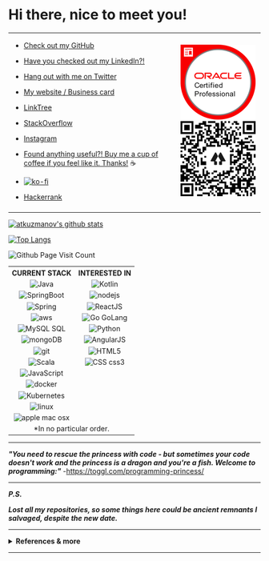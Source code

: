 # Hi there, nice to meet you!

<table border="0" cellspacing="1" cellpadding="2">
  <tbody>
    <tr>
      <td>
      
- [Check out my GitHub](https://github.com/atkuzmanov) 

- [Have you checked out my LinkedIn?!](https://www.linkedin.com/in/atkuzmanov/)

- [Hang out with me on Twitter](https://twitter.com/atkuzmanov)

- [My website / Business card](https://atkuzmanov.wordpress.com/)

- [LinkTree](https://linktr.ee/atkuzmanov)

- [StackOverflow](https://stackoverflow.com/users/2356062/atkuzmanov)

- [Instagram](https://www.instagram.com/atkuzmanov/)

- [Found anything useful?! Buy me a cup of coffee if you feel like it. Thanks!️](https://sites.google.com/view/atkuzmanov/home) ☕

- [![ko-fi](https://www.ko-fi.com/img/githubbutton_sm.svg)](https://ko-fi.com/V7V22AJ80)

- [Hackerrank](https://www.hackerrank.com/atkuzmanov?hr_r=1)
      </td>
      <td>
        <a href="https://www.youracclaim.com/badges/77eb4480-a202-44ae-85da-fb729e84081d/public_url"><img src="https://raw.githubusercontent.com/atkuzmanov/atkuzmanov/master/resources/atkuzmanov-ocjp-oracle-certified-professional-java-se-6-programmer.png" alt="ocjp badge" width="150" height="150"/></a>
        <a href="https://linktr.ee/atkuzmanov"><img src="https://raw.githubusercontent.com/atkuzmanov/atkuzmanov/master/resources/atkuzmanov%20linktr%202020-08-13.png" alt="linktree qr code" width="150" height="150"/></a>
      </td>
    </tr>
    <tr>
      <td></td>
      <td></td>
    </tr>
  </tbody>
</table>



[![atkuzmanov's github stats](https://github-readme-stats.vercel.app/api?username=atkuzmanov&hide=contribs,issues&count_private=true&show_icons=true&theme=tokyonight)](https://github.com/anuraghazra/github-readme-stats)

[![Top Langs](https://github-readme-stats.vercel.app/api/top-langs/?username=atkuzmanov&hide=Rich%20Text%20Format,html,css,python,javascript&langs_count=10&layout=compact&theme=tokyonight)](https://github.com/anuraghazra/github-readme-stats)

![Github Page Visit Count](https://komarev.com/ghpvc/?username=atkuzmanov)

<table border="0" cellspacing="1" cellpadding="2">
  <tbody>
    <tr>
      <th>CURRENT STACK</th>
      <th>INTERESTED IN</th>
    </tr>
    <tr>
      <td align="center">
        <img src="https://devicon.dev/devicon.git/icons/java/java-original-wordmark.svg" alt="Java" width="70" height="70"/>
      </td>
      <td align="center">
        <img src="https://upload.wikimedia.org/wikipedia/commons/7/74/Kotlin-logo.svg" alt="Kotlin" width="70" height="70"/>
      </td>      
    </tr>
    <tr>
      <td align="center">
        <img src="https://spring.io/images/projects/spring-boot-7f2e24fb962501672cc91ccd285ed2ba.svg" alt="SpringBoot" width="70" height="70"/>
      </td>
      <td align="center">
        <img src="https://devicon.dev/devicon.git/icons/nodejs/nodejs-original-wordmark.svg" alt="nodejs" width="70" height="70"/>
      </td>
    </tr>
    <tr>
      <td align="center">
        <img src="https://spring.io/images/spring-logo-9146a4d3298760c2e7e49595184e1975.svg" alt="Spring" width="70" height="70"/>
      </td>
      <td align="center">
        <img src="https://devicon.dev/devicon.git/icons/react/react-original-wordmark.svg" alt="ReactJS" width="70" height="70"/>
      </td>
    </tr>
    <tr>
      <td align="center">
        <img src="https://devicon.dev/devicon.git/icons/amazonwebservices/amazonwebservices-plain-wordmark.svg" alt="aws" width="70" height="70"/>
      </td>
      <td align="center">
        <img src="https://devicon.dev/devicon.git/icons/go/go-original.svg" alt="Go GoLang" width="70" height="70"/>
      </td>
    </tr>
    <tr>
      <td align="center">
        <img src="https://devicon.dev/devicon.git/icons/mysql/mysql-plain-wordmark.svg" alt="MySQL SQL" width="70" height="70"/>
      </td>
      <td align="center">
        <img src="https://devicon.dev/devicon.git/icons/python/python-plain-wordmark.svg" alt="Python" width="70" height="70"/> 
      </td>
    </tr>
    <tr>
      <td align="center">
        <img src="https://devicon.dev/devicon.git/icons/mongodb/mongodb-plain-wordmark.svg" alt="mongoDB" width="70" height="70"/>
      </td>
      <td align="center">
        <img src="https://devicon.dev/devicon.git/icons/angularjs/angularjs-plain-wordmark.svg" alt="AngularJS" width="70" height="70"/>
      </td>
    </tr>
    <tr>
      <td align="center">
        <img src="https://devicon.dev/devicon.git/icons/github/github-original-wordmark.svg" alt="git" width="70" height="70"/>
      </td>
      <td align="center">
        <img src="https://devicon.dev/devicon.git/icons/html5/html5-plain-wordmark.svg" alt="HTML5" width="70" height="70"/>
      </td>
    </tr>
    <tr>
      <td align="center">
        <img src="https://devicon.dev/devicon.git/icons/scala/scala-plain-wordmark.svg" alt="Scala" width="70" height="70"/>
      </td>
      <td align="center">
        <img src="https://devicon.dev/devicon.git/icons/css3/css3-plain-wordmark.svg" alt="CSS css3" width="70" height="70"/>
      </td>
    </tr>
    <tr>
      <td align="center">
        <img src="https://devicon.dev/devicon.git/icons/javascript/javascript-plain.svg" alt="JavaScript" width="70" height="70"/>
      </td>
      <td align="center"></td>
    </tr>
    <tr>
      <td align="center">
        <img src="https://devicon.dev/devicon.git/icons/docker/docker-plain-wordmark.svg" alt="docker" width="70" height="70"/>
      </td>
      <td align="center"></td>
    </tr>
    <tr>
      <td align="center">
        <img src="https://upload.wikimedia.org/wikipedia/commons/3/39/Kubernetes_logo_without_workmark.svg" alt="Kubernetes" width="70" height="70"/>
      </td>
      <td align="center"></td>
    </tr>
    <tr>
      <td align="center">
        <img src="https://devicon.dev/devicon.git/icons/linux/linux-original.svg" alt="linux" width="70" height="70"/>
      </td>
      <td align="center"></td>
    </tr>
    <tr>
      <td align="center">
        <img src="https://devicon.dev/devicon.git/icons/apple/apple-original.svg" alt="apple mac osx" width="70" height="70"/>
      </td>
      <td align="center"></td>
    </tr>
    <tr>
      <td align="center" colspan="2">*In no particular order.</td>
    </tr>
  </tbody>
</table>

---

***"You need to rescue the princess with code - but sometimes your code doesn't work and the princess is a dragon and you're a fish. Welcome to programming:"*** -<https://toggl.com/programming-princess/>

---

***P.S.***

***Lost all my repositories, so some things here could be ancient remnants I salvaged, despite the new date.***

---

<details>
  <summary> <strong>References & more</strong> </summary>
  <br/>

  <blockquote>
  References

  <https://pixabay.com/photos/abstract-art-modern-art-design-1245745/>

  <https://giphy.com/gifs/pixels-github-commit-26u4nJPf0JtQPdStq>

  <https://media.giphy.com/media/26u4nJPf0JtQPdStq/giphy.gif>

  <https://toggl.com/programming-princess/>

  <https://github.com/anuraghazra/github-readme-stats>

  <https://www.youracclaim.com/badges/77eb4480-a202-44ae-85da-fb729e84081d/public_url>

  <https://devicon.dev/>

  <https://www.iconfinder.com/>

  <https://spring.io/>

  <https://en.wikipedia.org/wiki/Kotlin_(programming_language)>

  <https://en.wikipedia.org/wiki/Kubernetes>
  </blockquote>
  
  <img src="https://media.giphy.com/media/26u4nJPf0JtQPdStq/giphy.gif" alt="example temporary" width="480" height="184"/> 

</details>

---

<!--
👋 😃
**atkuzmanov/atkuzmanov** is a ✨ _special_ ✨ repository because its `README.md` (this file) appears on your GitHub profile.

Here are some ideas to get you started:

- 🔭 I’m currently working on ...
- 🌱 I’m currently learning ...
- 👯 I’m looking to collaborate on ...
- 🤔 I’m looking for help with ...
- 💬 Ask me about ...
- 📫 How to reach me: ...
- 😄 Pronouns: ...
- ⚡ Fun fact: ...
-->

<!--
<a href="https://atkuzmanov.wordpress.com/"><img src="https://raw.githubusercontent.com/atkuzmanov/atkuzmanov/master/resources/atkuzmanov-pretty.png" alt="stylized name" width="170" height="120"/></a>
-->

<!-- Technology stack HTML table
<table border="1" cellspacing="1" cellpadding="2">
  <tbody>
    <tr>
      <th>CURRENT STACK</th>
      <th>INTERESTED IN</th>
    </tr>
    <tr>
      <td align="center">
        <img src="https://devicon.dev/devicon.git/icons/java/java-original-wordmark.svg" alt="Java" width="70" height="70"/>
      </td>
      <td align="center">
        <img src="https://upload.wikimedia.org/wikipedia/commons/7/74/Kotlin-logo.svg" alt="Kotlin" width="70" height="70"/>
      </td>      
    </tr>
    <tr>
      <td align="center">
        <img src="https://spring.io/images/projects/spring-boot-7f2e24fb962501672cc91ccd285ed2ba.svg" alt="SpringBoot" width="70" height="70"/>
      </td>
      <td align="center">
        <img src="https://devicon.dev/devicon.git/icons/nodejs/nodejs-original-wordmark.svg" alt="nodejs" width="70" height="70"/>
      </td>
    </tr>
    <tr>
      <td align="center">
        <img src="https://spring.io/images/spring-logo-9146a4d3298760c2e7e49595184e1975.svg" alt="Spring" width="70" height="70"/>
      </td>
      <td align="center">
        <img src="https://devicon.dev/devicon.git/icons/react/react-original-wordmark.svg" alt="ReactJS" width="70" height="70"/>
      </td>
    </tr>
    <tr>
      <td align="center">
        <img src="https://devicon.dev/devicon.git/icons/amazonwebservices/amazonwebservices-plain-wordmark.svg" alt="aws" width="70" height="70"/>
      </td>
      <td align="center">
        <img src="https://devicon.dev/devicon.git/icons/go/go-original.svg" alt="Go GoLang" width="70" height="70"/>
      </td>
    </tr>
    <tr>
      <td align="center">
        <img src="https://devicon.dev/devicon.git/icons/mysql/mysql-plain-wordmark.svg" alt="MySQL SQL" width="70" height="70"/>
      </td>
      <td align="center">
        <img src="https://devicon.dev/devicon.git/icons/python/python-plain-wordmark.svg" alt="Python" width="70" height="70"/> 
      </td>
    </tr>
    <tr>
      <td align="center">
        <img src="https://devicon.dev/devicon.git/icons/mongodb/mongodb-plain-wordmark.svg" alt="mongoDB" width="70" height="70"/>
      </td>
      <td align="center">
        <img src="https://devicon.dev/devicon.git/icons/angularjs/angularjs-plain-wordmark.svg" alt="AngularJS" width="70" height="70"/>
      </td>
    </tr>
    <tr>
      <td align="center">
        <img src="https://devicon.dev/devicon.git/icons/github/github-original-wordmark.svg" alt="git" width="70" height="70"/>
      </td>
      <td align="center">
        <img src="https://devicon.dev/devicon.git/icons/html5/html5-plain-wordmark.svg" alt="HTML5" width="70" height="70"/>
      </td>
    </tr>
    <tr>
      <td align="center">
        <img src="https://devicon.dev/devicon.git/icons/scala/scala-plain-wordmark.svg" alt="Scala" width="70" height="70"/>
      </td>
      <td align="center">
        <img src="https://devicon.dev/devicon.git/icons/css3/css3-plain-wordmark.svg" alt="CSS css3" width="70" height="70"/>
      </td>
    </tr>
    <tr>
      <td align="center">
        <img src="https://devicon.dev/devicon.git/icons/javascript/javascript-plain.svg" alt="JavaScript" width="70" height="70"/>
      </td>
      <td align="center"></td>
    </tr>
    <tr>
      <td align="center">
        <img src="https://devicon.dev/devicon.git/icons/docker/docker-plain-wordmark.svg" alt="docker" width="70" height="70"/>
      </td>
      <td align="center"></td>
    </tr>
    <tr>
      <td align="center">
        <img src="https://upload.wikimedia.org/wikipedia/commons/3/39/Kubernetes_logo_without_workmark.svg" alt="Kubernetes" width="70" height="70"/>
      </td>
      <td align="center"></td>
    </tr>
    <tr>
      <td align="center">
        <img src="https://devicon.dev/devicon.git/icons/linux/linux-original.svg" alt="linux" width="70" height="70"/>
      </td>
      <td align="center"></td>
    </tr>
    <tr>
      <td align="center">
        <img src="https://devicon.dev/devicon.git/icons/apple/apple-original.svg" alt="apple mac osx" width="70" height="70"/>
      </td>
      <td align="center"></td>
    </tr>
    <tr>
      <td align="center" colspan="2">*In no particular order.</td>
    </tr>
  </tbody>
</table>
-->

